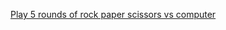 <a href="https://cazuloaga.github.io/rock-paper-scissor/" rel="nofollow">Play 5 rounds of rock paper scissors vs computer</a>
